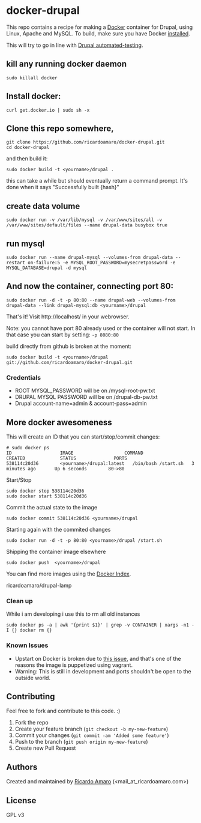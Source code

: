 docker-drupal
=============

This repo contains a recipe for making a [Docker](http://docker.io) container for Drupal, using Linux, Apache and MySQL. 
To build, make sure you have Docker [installed](http://www.docker.io/gettingstarted/).

This will try to go in line with [Drupal automated-testing](https://drupal.org/automated-testing).

## kill any running docker daemon
```
sudo killall docker
```
## Install docker:
```
curl get.docker.io | sudo sh -x
```

## Clone this repo somewhere, 
```
git clone https://github.com/ricardoamaro/docker-drupal.git
cd docker-drupal
```
and then build it:
```
sudo docker build -t <yourname>/drupal .
```

this can take a while but should eventually return a command prompt. It's done when it says "Successfully built {hash}"

## create data volume
```
sudo docker run -v /var/lib/mysql -v /var/www/sites/all -v /var/www/sites/default/files --name drupal-data busybox true
```
## run mysql
```
sudo docker run --name drupal-mysql --volumes-from drupal-data --restart on-failure:5 -e MYSQL_ROOT_PASSWORD=mysecretpassword -e MYSQL_DATABASE=drupal -d mysql
```
## And now the container, connecting port 80:
```
sudo docker run -d -t -p 80:80 --name drupal-web --volumes-from drupal-data --link drupal-mysql:db <yourname>/drupal
```
That's it!
Visit http://localhost/ in your webrowser. 

Note: you cannot have port 80 already used or the container will not start.
In that case you can start by setting: `-p 8080:80`

build directly from github is broken at the moment:
```
sudo docker build -t <yourname>/drupal git://github.com/ricardoamaro/docker-drupal.git
```


### Credentials

* ROOT   MYSQL_PASSWORD will be on /mysql-root-pw.txt
* DRUPAL MYSQL PASSWORD will be on /drupal-db-pw.txt
* Drupal account-name=admin & account-pass=admin


## More docker awesomeness

This will create an ID that you can start/stop/commit changes:
```
# sudo docker ps
ID                  IMAGE                   COMMAND               CREATED             STATUS              PORTS
538114c20d36        <yourname>/drupal:latest   /bin/bash /start.sh   3 minutes ago       Up 6 seconds        80->80  
```

Start/Stop
```
sudo docker stop 538114c20d36
sudo docker start 538114c20d36
```

Commit the actual state to the image
```
sudo docker commit 538114c20d36 <yourname>/drupal
```

Starting again with the commited changes
```
sudo docker run -d -t -p 80:80 <yourname>/drupal /start.sh
```

Shipping the container image elsewhere 
```
sudo docker push  <yourname>/drupal
```

You can find more images using the [Docker Index][docker_index].

ricardoamaro/drupal-lamp

### Clean up
While i am developing i use this to rm all old instances
```
sudo docker ps -a | awk '{print $1}' | grep -v CONTAINER | xargs -n1 -I {} docker rm {}
``` 

### Known Issues
* Upstart on Docker is broken due to [this issue][docker_upstart_issue], and that's one of the reasons the image is puppetized using vagrant.
* Warning: This is still in development and ports shouldn't be open to the outside world.


## Contributing
Feel free to fork and contribute to this code. :)

1. Fork the repo
2. Create your feature branch (`git checkout -b my-new-feature`)
3. Commit your changes (`git commit -am 'Added some feature'`)
4. Push to the branch (`git push origin my-new-feature`)
5. Create new Pull Request

## Authors

Created and maintained by [Ricardo Amaro][author] (<mail_at_ricardoamaro.com>)

## License
GPL v3

[author]:                 https://github.com/ricardoamaro
[docker_upstart_issue]:   https://github.com/dotcloud/docker/issues/223
[docker_index]:           https://index.docker.io/

